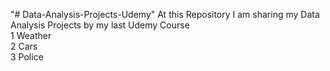 "# Data-Analysis-Projects-Udemy" 
At this Repository I am sharing my Data Analysis Projects by my last Udemy Course <br />
1 Weather <br />
2 Cars <br />
3 Police

